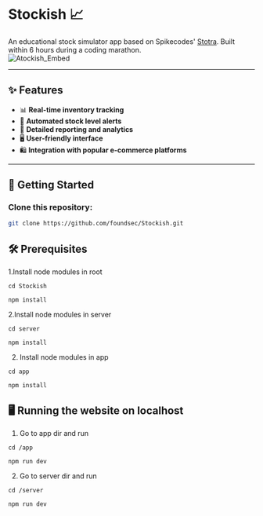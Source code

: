 # Stockish 📈  
An educational stock simulator app based on Spikecodes' [Stotra](https://github.com/spikecodes/stotra). Built within 6 hours during a coding marathon.  
![Atockish_Embed](https://github.com/user-attachments/assets/5e30bf39-1016-4295-b390-87e05a55266a)

---

## ✨ Features  
- 📊 **Real-time inventory tracking**  
- 🚨 **Automated stock level alerts**  
- 📑 **Detailed reporting and analytics**  
- 🖥️ **User-friendly interface**  
- 🛍️ **Integration with popular e-commerce platforms**  

---

## 🚀 Getting Started  
### Clone this repository:  
```bash
git clone https://github.com/foundsec/Stockish.git

```
## 🛠️ Prerequisites
1.Install node modules in root
```node
cd Stockish
```
```node
npm install
```

2.Install node modules in server
```node
cd server
```
```node
npm install
```
2. Install node modules in app
 ```node
cd app
```
```node
npm install
```


## 🖥️ Running the website on localhost
1. Go to app dir and run
  ```node
cd /app
```
  ```node
npm run dev
```
2. Go to server dir and run
  ```node
cd /server
```
  ```node
npm run dev
```

